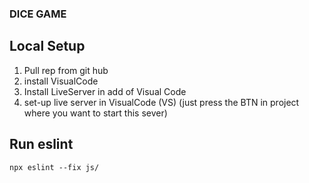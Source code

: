 ### DICE GAME 

## Local Setup

1. Pull rep from git hub 
2. install VisualCode
3. Install LiveServer in add of Visual Code 
4. set-up live server in VisualCode (VS) (just press the BTN in project where you want to start this sever)

## Run eslint

```
npx eslint --fix js/
```
